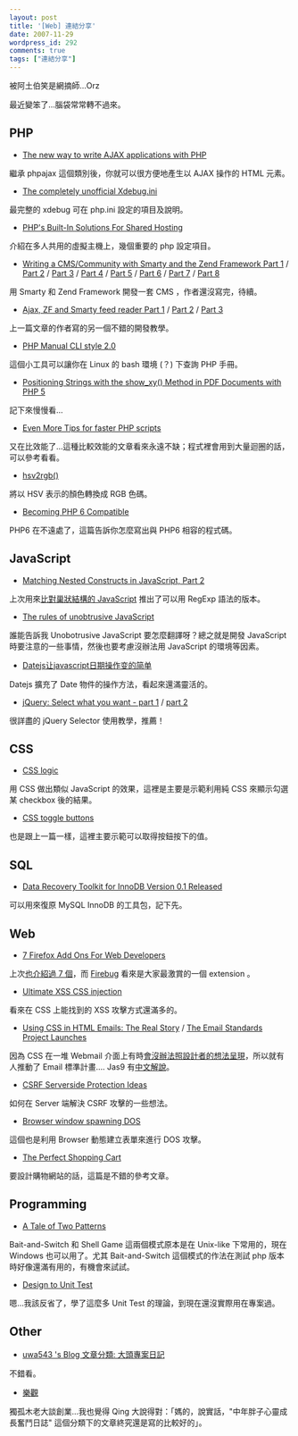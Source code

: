 ```yaml
---
layout: post
title: '[Web] 連結分享'
date: 2007-11-29
wordpress_id: 292
comments: true
tags: ["連結分享"]
---
```


被阿土伯笑是網摘師...Orz

最近變笨了...腦袋常常轉不過來。 

<!--more-->

## PHP

* [The new way to write AJAX applications with PHP](http://www.thyphp.com/the-new-way-to-write-ajax-applications-with-php.html)

繼承 phpajax 這個類別後，你就可以很方便地產生以 AJAX 操作的 HTML 元素。

* [The completely unofficial Xdebug.ini](http://gggeek.altervista.org/2007/11/26/the-completely-unofficial-xdebugini/)

最完整的 xdebug 可在 php.ini 設定的項目及說明。

* [PHP's Built-In Solutions For Shared Hosting](http://blog.stuartherbert.com/php/2007/11/27/phps-built-in-solutions-for-shared-hosting/)

介紹在多人共用的虛擬主機上，幾個重要的 php 設定項目。

* [Writing a CMS/Community with Smarty and the Zend Framework Part 1](http://www.prodevtips.com/2007/11/02/writing-a-cms-with-smarty-and-the-zend-framework-part-1/) / [Part 2](http://www.prodevtips.com/2007/11/02/writing-a-cms-with-smarty-and-the-zend-framework-part-2/) / [Part 3](http://www.prodevtips.com/2007/11/05/writing-a-cmscommunity-with-smarty-and-the-zend-framework-part-3/) / [Part 4](http://www.prodevtips.com/2007/11/08/writing-a-cmscommunity-with-smarty-and-the-zend-framework-part-4/) / [Part 5](http://www.prodevtips.com/2007/11/25/writing-a-cmscommunity-with-smarty-and-the-zend-framework-part-5/) / [Part 6](http://www.prodevtips.com/2007/12/07/writing-a-cmscommunity-with-smarty-and-the-zend-framework-part-6/) / [Part 7](http://www.prodevtips.com/2007/12/28/writing-a-cmscommunity-with-smarty-and-the-zend-framework-part-7/) / [Part 8](http://www.prodevtips.com/2008/01/09/writing-a-cmscommunity-with-smarty-and-the-zend-framework-part-8/) 

用 Smarty 和 Zend Framework 開發一套 CMS ，作者還沒寫完，待續。

* [Ajax, ZF and Smarty feed reader Part 1](http://www.prodevtips.com/2007/11/07/ajax-zf-and-smarty-feed-reader-part-1/) / [Part 2](http://www.prodevtips.com/2007/11/10/ajax-zf-and-smarty-feed-reader-part-2/) / [Part 3](http://www.prodevtips.com/2007/11/12/ajax-zf-and-smarty-feed-reader-part-3/)

上一篇文章的作者寫的另一個不錯的開發教學。

* [PHP Manual CLI style 2.0](http://www.sitepoint.com/blogs/2007/11/28/php-manual-cli-style-20/)

這個小工具可以讓你在 Linux 的 bash 環境 (？) 下查詢 PHP 手冊。

* [Positioning Strings with the show_xy() Method in PDF Documents with PHP 5](http://www.devshed.com/c/a/PHP/Positioning-Strings-with-the-showxy-Method-in-PDF-Documents-with-PHP-5/)

記下來慢慢看...

* [Even More Tips for faster PHP scripts](http://bitfilm.net/2007/11/27/even-more-tips-for-faster-php-scripts/)

又在比效能了...這種比較效能的文章看來永遠不缺；程式裡會用到大量迴圈的話，可以參考看看。

* [hsv2rgb()](http://blog.bcse.info/hsv2rgb/)

將以 HSV 表示的顏色轉換成 RGB 色碼。

* [Becoming PHP 6 Compatible](http://bitfilm.net/2007/09/21/becoming-php-6-compatible/)

PHP6 在不遠處了，這篇告訴你怎麼寫出與 PHP6 相容的程式碼。 



## JavaScript

* [Matching Nested Constructs in JavaScript, Part 2](http://blog.stevenlevithan.com/archives/javascript-match-recursive-regexp)

上次用來[比對巢狀結構的 JavaScript](http://blog.stevenlevithan.com/archives/javascript-match-nested) 推出了可以用 RegExp 語法的版本。

* [The rules of unobtrusive JavaScript](http://www.456bereastreet.com/archive/200711/the_rules_of_unobtrusive_javascript/)

誰能告訴我 Unobotrusive JavaScript 要怎麼翻譯呀？總之就是開發 JavaScript 時要注意的一些事情，然後也要考慮沒辦法用 JavaScript 的環境等因素。

* [Datejs让javascript日期操作变的简单](http://www.i-marco.nl/weblog/archive/2007/11/25/jquery_accordion_menu)

Datejs 擴充了 Date 物件的操作方法，看起來還滿靈活的。

* [jQuery: Select what you want - part 1](http://benjaminsterling.com/2007/11/25/jquery-select-what-you-want-part-1/) / [part 2](http://benjaminsterling.com/2007/11/26/jquery-select-what-you-want-part-2/)

很詳盡的 jQuery  Selector 使用教學，推薦！ 



## CSS

* [CSS logic](http://www.thespanner.co.uk/2007/11/27/css-logic/)

用 CSS 做出類似 JavaScript 的效果，這裡是主要是示範利用純 CSS 來顯示勾選某 checkbox 後的結果。

* [CSS toggle buttons](http://www.thespanner.co.uk/2007/11/29/css-toggle-buttons/)

也是跟上一篇一樣，這裡主要示範可以取得按鈕按下的值。



## SQL

* [Data Recovery Toolkit for InnoDB Version 0.1 Released](http://www.mysqlperformanceblog.com/2007/11/26/data-recovery-toolkit-for-innodb-version-01-released/)

可以用來復原 MySQL InnoDB 的工具包，記下先。 



## Web

* [7 Firefox Add Ons For Web Developers](http://www.colincochrane.com/post/2007/11/7-Firefox-Add-Ons-For-Web-Developers.aspx)

上次[也介紹過 7 個](http://bitfilm.net/2007/11/24/web-developers-7-must-have-firefox-extensions/)，而 [Firebug](http://www.getfirebug.com/) 看來是大家最激賞的一個 extension 。

* [Ultimate XSS CSS injection](http://www.thespanner.co.uk/2007/11/26/ultimate-xss-css-injection/)

看來在 CSS 上能找到的  XSS 攻擊方式還滿多的。

* [Using CSS in HTML Emails: The Real Story](http://css-tricks.com/using-css-in-html-emails-the-real-story/) / [The Email Standards Project Launches](http://www.sitepoint.com/blogs/2007/11/29/the-email-standards-project-launches/)

因為 CSS 在一堆 Webmail 介面上有時[會沒辦法照設計者的想法呈現](http://jas9.blogspot.com/2007/01/html-email.html)，所以就有人推動了 Email 標準計畫.... Jas9 有[中文解說](http://jas9.blogspot.com/2007/11/email-standards-project.html)。

* [CSRF Serverside Protection Ideas](http://www.0x000000.com/?i=484)

如何在 Server 端解決 CSRF 攻擊的一些想法。

* [Browser window spawning DOS](http://www.thespanner.co.uk/2007/11/28/browser-window-spawning-dos/)

這個也是利用 Browser 動態建立表單來進行 DOS 攻擊。

* [The Perfect Shopping Cart](http://www.softwareprojects.com/resources/conversion-traffic-to-cash/t-the-perfect-shopping-cart-1448.html)

要設計購物網站的話，這篇是不錯的參考文章。 



## Programming 

* [A Tale of Two Patterns](http://www.tigerheron.com/article/2007/11/tale-two-patterns)

Bait-and-Switch 和 Shell Game 這兩個模式原本是在 Unix-like 下常用的，現在 Windows 也可以用了。尤其 Bait-and-Switch 這個模式的作法在測試 php 版本時好像還滿有用的，有機會來試試。

* [Design to Unit Test](http://www.theserverside.com/tt/articles/article.tss?l=DesigntoUnitTest)

嗯...我該反省了，學了這麼多 Unit Test 的理論，到現在還沒實際用在專案過。 



## Other

* [uwa543 's Blog   文章分類: 大頭專案日記](http://www.wretch.cc/blog/uwa543&amp;category_id=4125771)

不錯看。

* [樂觀](http://www.wretch.cc/blog/phopicking&amp;article_id=12940352)

獨孤木老大談創業...我也覺得 Qing 大說得對：「媽的，說實話，"中年胖子心靈成長奮鬥日誌" 這個分類下的文章終究還是寫的比較好的」。 



